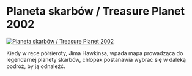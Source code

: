 Planeta skarbów / Treasure Planet 2002 
=============
[![Planeta skarbów / Treasure Planet 2002 ](http://vidos.pl/images/player.gif)](http://vidos.pl/planeta-skarbow-treasure-planet-2002)

 Kiedy w ręce półsieroty, Jima Hawkinsa, wpada mapa prowadząca do legendarnej planety skarbów, chłopak postanawia wybrać się w daleką podróż, by ją odnaleźć. 

